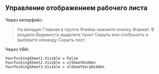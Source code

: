 Управление отображением рабочего листа
---

Через интерфейс:

> На вкладке Главная в группе Ячейки нажмите кнопку Формат.
> В разделе Видимость выделите пункт Скрыть или отобразить и выберите команду Скрыть лист.

Через VBA:

```VB.net
YourFuckingSheet1.Visible = False
YourFuckingSheet2.Visible = xlSheetHidden
YourFuckingSheet3.Visible = xlSheetVeryHidden
```
